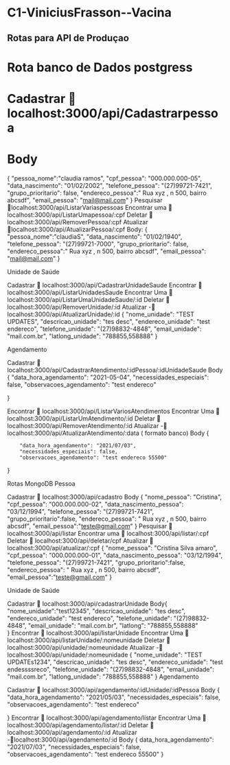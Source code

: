 # C1-ViniciusFrasson--Vacina


## Rotas para API de Produçao 
# Rota banco de Dados postgress

# Cadastrar   localhost:3000/api/Cadastrarpessoa
# Body 
{
       "pessoa_nome":"claudia ramos",
       "cpf_pessoa": "000.000.000-05",
        "data_nascimento": "01/02/2002",
        "telefone_pessoa": "(27)99721-7421",
        "grupo_prioritario": false,
        "endereco_pessoa":" Rua xyz , n 500, bairro abcsdf",
        "email_pessoa": "mail@mail.com"
}
Pesquisar localhost:3000/api/ListarVariaspessoas
Encontrar uma  localhost:3000/api/ListarUmapessoa/:cpf
Deletar  localhost:3000/api/RemoverPessoa/:cpf
Atualizar localhost:3000/api/AtualizarPessoa/:cpf
Body:
{    
       "pessoa_nome":"claudiaS",
        "data_nascimento": "01/02/1940",
        "telefone_pessoa": "(27)99721-7000",
        "grupo_prioritario": false,
        "endereco_pessoa":" Rua xyz , n 500, bairro abcsdf",
        "email_pessoa": "mail@mail.com"
}




Unidade de Saúde 

Cadastrar  localhost:3000/api/CadastrarUnidadeSaude
Encontrar  localhost:3000/api/ListarUnidadesSaude
Encontrar Uma  localhost:3000/api/ListarUmaUnidadeSaude/:id
Deletar  localhost:3000/api/RemoverUnidade/:id
Atualizar - localhost:3000/api/AtualizarUnidade/:id
{
       "nome_unidade": "TEST UPDATES",
        "descricao_unidade": "tes desc",
        "endereco_unidade": "test endereco",
        "telefone_unidade": "(27)98832-4848",
        "email_unidade": "mail.com.br",
        "latlong_unidade": "788855,558888"
}

Agendamento

Cadastrar  localhost:3000/api/CadastrarAtendimento/:idPessoa/:idUnidadeSaude
Body
{
	      "data_hora_agendamento": "2021-05-04",
        "necessidades_especiais": false,
        "observacoes_agendamento": "test endereco"
        
}

Encontrar  localhost:3000/api/ListarVariosAtendimentos
Encontrar Uma  localhost:3000/api/ListarUmAtendimento/:id
Deletar  localhost:3000/api/RemoverAtendimento/:id
Atualizar - localhost:3000/api/AtualizarAtendimento/:data               ( formato banco)
Body
{
	      
        "data_hora_agendamento": "2021/07/03",
        "necessidades_especiais": false,
        "observacoes_agendamento": "test endereco 55500"
}


Rotas MongoDB
Pessoa

Cadastrar   localhost:3000/api/cadastro
Body 
{
      "nome_pessoa": "Cristina",
        "cpf_pessoa": "000.000.000-02",
        "data_nascimento_pessoa": "03/12/1994",
        "telefone_pessoa": "(27)99721-7421",
        "grupo_prioritario":false,
        "endereco_pessoa": " Rua xyz , n 500, bairro abcsdf",
	      "email_pessoa":"teste@gmail.com"
}
Pesquisar  localhost:3000/api/listar
Encontrar uma  localhost:3000/api/listar/:cpf
Deletar  localhost:3000/api/deletar/cpf
Atualizar  localhost:3000/api/atualizar/:cpf
{
	      "nome_pessoa": "Cristina Silva amaro",
	      "cpf_pessoa": "000.000.000-01",
        "data_nascimento_pessoa": "03/12/1994",
        "telefone_pessoa": "(27)99721-7421",
        "grupo_prioritario":false,
        "endereco_pessoa": " Rua xyz , n 500, bairro abcsdf",
	      "email_pessoa":"teste@gmail.com"
}



Unidade de Saúde 

Cadastrar  localhost:3000/api/cadastrarUnidade
Body{
       "nome_unidade":"test12345",
        "descricao_unidade": "tes desc",
        "endereco_unidade": "test endereco",
        "telefone_unidade": "(27)98832-4848",
        "email_unidade": "mail.com.br",
        "latlong": "788855,558888"  
}
Encontrar  localhost:3000/api/listarUnidade
Encontrar Uma  localhost:3000/api/listarUnidade/:nomeunidade
Deletar  localhost:3000/api/unidade/:nomeunidade
Atualizar - localhost:3000/api/unidade/:nomeunidade
{
	      "nome_unidade": "TEST UPDATEs1234",
        "descricao_unidade": "tes desc",
        "endereco_unidade": "test endessssreco",
        "telefone_unidade": "(27)98832-4848",
        "email_unidade": "mail.com.br",
        "latlong_unidade": "788855,558888"
}
Agendamento

Cadastrar  localhost:3000/api/agendamento/:idUnidade/:idPessoa
 Body
{
      "data_hora_agendamento": "2021/05/03",
        "necessidades_especiais": false,
        "observacoes_agendamento": "test endereco"
        
}
Encontrar  localhost:3000/api/agendamento/listar 
Encontrar Uma  localhost:3000/api/agendamento/listar/:id
Deletar  localhost:3000/api/agendamento/:id
Atualizar -localhost:3000/api/agendamento/:id
Body
{
          data_hora_agendamento": "2021/07/03",
        "necessidades_especiais": false,
        "observacoes_agendamento": "test endereco 55500"
}





